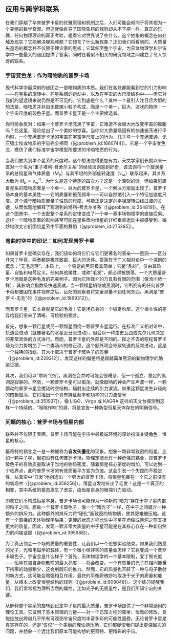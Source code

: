 ## 应用与跨学科联系

在我们穿越了孕育普罗卡星的优雅原理和机制之后，人们可能会倾向于将其视为一个美丽的数学奇观。但这就像推导了国际象棋的规则却从不下棋一样。真正的乐趣，任何物理理论的真正考验，是看它对世界说了些什么。这个抽象的概念在何处触及现实？它能解决哪些难题？它预言了什么新现象？正如我们将看到的，大质量矢量场的概念并不仅限于理论家的黑板；它延伸至整个宇宙，为天体物理学和宇宙学中一些最大的谜团提供了答案，同时在看似不相关的研究领域之间建立了令人惊讶的联系。

### 宇宙变色龙：作为暗物质的普罗卡场

现代科学中最深刻的谜团之一是暗物质的本质。我们在各处都能看到它的引力影响——在星系的旋转中，在星系团的运动中，以及在宇宙的大尺度结构中——但它对我们的望远镜来说仍然是不可见的。它到底是什么？其中一个最引人注目且大胆的想法是，暗物质并非由无数微小粒子构成，而是一个单一、巨大、波状的物体：一个宇宙尺度的玻色子星。而普罗卡星正是一个主要候选者。

你可能会反对：如果一个普罗卡场充满了宇宙，它难道不会极大地改变宇宙的膨胀吗？在这里，理论给出了一个美妙的惊喜。当你对大质量场固有的快速振荡进行平均时，一个充满普罗卡场的宇宙在宇宙学尺度上的行为，几乎与一个充满普通、无压强尘埃或物质的宇宙完全相同（[@problem_id:1860744]）。它是一个宇宙变色龙，模仿了我们标准宇宙学模型所要求的冷暗物质的行为。

当我们放大到单个星系的尺度时，这个想法变得更加有力。天文学家们长期以来一直对一个名为“重子塔利-费舍尔关系”的经验法则感到好奇，该法则将一个旋涡星系的总恒星和气体质量（$M_b$）与其平坦的外部旋转速度（$v_\infty$）联系起来，其关系大致为 $M_b \propto v_\infty^4$。为什么是这个特定的四次方？这是一个深刻的谜。但如果包裹着星系的暗物质晕是一个单一、巨大的普罗卡星，一个解决方案就出现了。普罗卡场本身的基本属性——它的质量和振荡频率——可以自然地引入一个特征加速度尺度。这个源于暗物质晕量子性质的尺度，可能正是决定向平坦旋转曲线过渡的关键，从而优雅地解释了观测到的塔利-费舍尔关系（[@problem_id:364819]）。在这个图景中，一个支配整个星系的定律变成了一个单一基本场物理学的直接后果。这样一个暗物质晕的影响甚至可能在星系盘内恒星的详细垂直运动中被感受到，微妙地改变它们围绕星系中平面的舞蹈（[@problem_id:275285]）。

### 弯曲时空中的印记：如何发现普罗卡星

如果普罗卡星确实存在，我们该如何将它们与它们更著名的表亲——黑洞——区分开来？毕竟，两者都是极其致密、巨大的天体。答案在于广义相对论中一个深刻的概念：“无毛定理”。本质上，一个稳定的黑洞极其简单；它是“秃的”，仅由其质量、自旋和电荷定义。任何其他属性，或称“毛发”，都必须被脱落。一个大质量普罗卡场就是这种毛发的完美例子。因为它所媒介的力具有有限的范围（像汤川势一样），其影响会指数级快速衰减。当一颗恒星坍缩成黑洞时，它所拥有的任何普罗卡荷都被困在事件视界之后，远处的观察者将完全测量不到任何东西。黑洞是“普罗卡-无毛”的（[@problem_id:1869312]）。

而普罗卡星，它本身就是它的毛发！它是场自身的一个稳定构型。这个根本性的差异给我们带来了清晰、可检验的预言。

首先，想象一颗行星或另一颗恒星围绕一颗普罗卡星运行。在标准广义相对论中，轨道会进动（就像著名的水星近日点进动），但会以一种由史瓦西或克尔几何决定的非常具体的方式进行。然而，普罗卡星的外部是不同的。挥之不去的短程普罗卡场为引力势增加了一个类汤川的修正项。这个额外项会导致轨道的反常进动，这是一个独特的指纹，其大小取决于普罗卡玻色子的质量（[@problem_id:229212]）。发现这样的偏差将是超越简单黑洞的新物理学的确凿证据。

其次，我们可以“聆听”它们。黑洞在合并时可能会很嘈杂，但一个孤立、稳定的黑洞是寂静的。然而，一颗普罗卡星可以振荡。就像敲响的钟会产生声波一样，一颗颤动的普罗卡星会搅动时空结构，辐射出连续的引力波流。如果这颗星发生非径向的四极振荡，它将播出一个具有特征频率和功率的引力波信号（[@problem_id:351937]）。像 LIGO、Virgo 或 KAGRA 这样的天文台探测到这样一个持续的、“嗡嗡作响”的源，将是宣告一种新型恒星天体存在的明确信号。

### 问题的核心：普罗卡场与恒星内部

联系并不仅限于表面。普罗卡场可能在宇宙中最极端环境的深处扮演关键角色：恒星的核心。

最奇特的预言之一是一种被称为**自发矢量化**的现象。想象一颗非常致密的恒星，比如一颗中子星，起初没有任何普罗卡场。物理定律允许一种奇怪的耦合，即普罗卡玻色子的有效质量取决于当地的物质密度。随着恒星核心密度的增加，可以达到一个临界点，此时普罗卡场的有效质量平方变为负值。这会引发一个失控的不稳定性，从真空中“自发”地创造出一个强大的普罗卡场，将恒星包裹在一个它之前没有的新场中（[@problem_id:358256]）。恒星自发地长出了毛发！这是一个真正的相变，其中系统的基态发生了改变，由恒星自身的极端引力驱动。

即使它们不构成恒星本身，普罗卡场也可能作为一种新的“暗力”存在于中子星内部的粒子之间。想象一个普罗卡玻色子，像一个“暗光子”一样，在中子之间媒介一种额外的排斥力。这种额外的排斥力将“硬化”超致密的核物质，使其更难被压缩。这有一个直接的天体物理学后果：更硬的状态方程允许中子星在坍缩成黑洞之前支撑更大的质量。因此，发现一颗非常大质量的中子星可能是在其核心存在一种新自然力的间接证据（[@problem_id:395688]）。

为了真正领会一个场的质量的重要性，让我们以一个思想实验结束。如果我们熟悉的光子，光和电磁学的载体，有一个微小但非零的质量会怎样？它将变成一个普罗卡玻色子。宇宙会是什么样子？首先，天体物理学的一个基本限制，爱丁顿光度——恒星在被自身吹散前的最大亮度——将会改变。一个有质量的光子在相同能量下携带的动量稍少，这会削弱它的推力。然而，它的质量也开辟了一种与电子散射的新方式，这可能会增强相互作用。最终的平衡将微妙地取决于光子的质量和能量，从根本上改变恒星结构的规则（[@problem_id:909048]）。这个练习提醒我们，我们常常视为理所当然的属性，比如光子的无质量性，是我们所知宇宙的关键。

从解释整个星系的旋转到设定中子星的最大质量，普罗卡场提供了一个非常通用的理论工具。它证明了基本原理的力量——对一个已知方程的简单、优雅的修改，竟能绽放出跨越几乎所有可观测宇宙尺度的丰富多彩的可能性画卷。无论普罗卡星是真实存在的，还是“仅仅”一个美丽的理论游乐场，它们都促使我们提出更深层次的问题，并想象一个远比我们原本可能构想的更奇特、更精彩的宇宙。